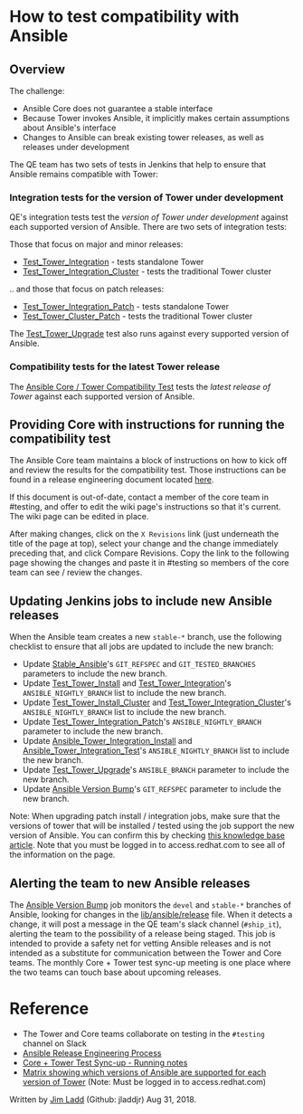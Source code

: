 # How to test compatibility with Ansible

## Overview

The challenge:

* Ansible Core does not guarantee a stable interface
* Because Tower invokes Ansible, it implicitly makes certain assumptions about Ansible's interface
* Changes to Ansible can break existing tower releases, as well as releases under development

The QE team has two sets of tests in Jenkins that help to ensure that Ansible remains compatible with Tower:

### Integration tests for the version of Tower under development

QE's integration tests test the _version of Tower under development_ against each supported version of Ansible. There are two sets of integration tests:

Those that focus on major and minor releases:

* [Test_Tower_Integration](http://jenkins.ansible.eng.rdu2.redhat.com/job/Test_Tower_Integration/) - tests standalone Tower
* [Test_Tower_Integration_Cluster](http://jenkins.ansible.eng.rdu2.redhat.com/view/Tower/job/Test_Tower_Integration_Cluster/) - tests the traditional Tower cluster

.. and those that focus on patch releases:

* [Test_Tower_Integration_Patch](http://jenkins.ansible.eng.rdu2.redhat.com/job/Test_Tower_Integration_Patch/) - tests standalone Tower
* [Test_Tower_Cluster_Patch](http://jenkins.ansible.eng.rdu2.redhat.com/view/Tower/job/Test_Tower_Integration_Cluster_Patch/) - tests the traditional Tower cluster

The [Test_Tower_Upgrade](http://jenkins.ansible.eng.rdu2.redhat.com/view/Tower/job/Test_Tower_Upgrade/) test also runs against every supported version of Ansible.

### Compatibility tests for the latest Tower release

The [Ansible Core / Tower Compatibility Test](http://jenkins.ansible.eng.rdu2.redhat.com/job/Ansible_Tower_Integration_Test/#) tests the _latest release of Tower_ against each supported version of Ansible.

## Providing Core with instructions for running the compatibility test

The Ansible Core team maintains a block of instructions on how to kick off and review the results for the compatibility test. Those instructions can be found in a release engineering document located [here](https://github.com/ansible/community/wiki/RelEng:-ReleaseProcess#release-procedure).

If this document is out-of-date, contact a member of the core team in #testing, and offer to edit the wiki page's instructions so that it's current. The wiki page can be edited in place.

After making changes, click on the `X Revisions` link (just underneath the title of the page at top), select your change and the change immediately preceding that, and click Compare Revisions. Copy the link to the following page showing the changes and paste it in #testing so members of the core team can see / review the changes.

## Updating Jenkins jobs to include new Ansible releases

When the Ansible team creates a new `stable-*` branch, use the following checklist to ensure that all jobs are updated to include the new branch:

* Update [Stable_Ansible](http://jenkins.ansible.eng.rdu2.redhat.com/job/Stable_Ansible/configure)'s `GIT_REFSPEC` and `GIT_TESTED_BRANCHES` parameters to include the new branch.
* Update [Test_Tower_Install](http://jenkins.ansible.eng.rdu2.redhat.com/job/Test_Tower_Install/configure) and [Test_Tower_Integration](http://jenkins.ansible.eng.rdu2.redhat.com/job/Test_Tower_Integration/configure)'s `ANSIBLE_NIGHTLY_BRANCH` list to include the new branch.
* Update [Test_Tower_Install_Cluster](http://jenkins.ansible.eng.rdu2.redhat.com/job/Test_Tower_Install_Cluster/configure) and [Test_Tower_Integration_Cluster](http://jenkins.ansible.eng.rdu2.redhat.com/job/Test_Tower_Integration_Cluster/configure)'s `ANSIBLE_NIGHTLY_BRANCH` list to include the new branch.
* Update [Test_Tower_Integration_Patch](http://jenkins.ansible.eng.rdu2.redhat.com/view/Tower/job/Test_Tower_Integration_Patch/configure)'s `ANSIBLE_NIGHTLY_BRANCH` parameter to include the new branch.
* Update [Ansible_Tower_Integration_Install](http://jenkins.ansible.eng.rdu2.redhat.com/job/Ansible_Tower_Integration_Install/configure) and [Ansible_Tower_Integration_Test](http://jenkins.ansible.eng.rdu2.redhat.com/job/Ansible_Tower_Integration_Test/configure)'s `ANSIBLE_NIGHTLY_BRANCH` list to include the new branch.
* Update [Test_Tower_Upgrade](http://jenkins.ansible.eng.rdu2.redhat.com/view/Tower/job/Test_Tower_Upgrade/configure)'s `ANSIBLE_BRANCH` parameter to include the new branch.
* Update [Ansible Version Bump](http://jenkins.ansible.eng.rdu2.redhat.com/job/Ansible%20Version%20Bump/configure)'s `GIT_REFSPEC` parameter to include the new branch.

Note: When upgrading patch install / integration jobs, make sure that the versions of tower that will be installed / tested using the job support the new version of Ansible. You can confirm this by checking [this knowledge base article](https://access.redhat.com/articles/3382771). Note that you must be logged in to access.redhat.com to see all of the information on the page.

## Alerting the team to new Ansible releases

The [Ansible Version Bump](http://jenkins.ansible.eng.rdu2.redhat.com/view/Tower/job/Ansible%20Version%20Bump/) job monitors the `devel` and `stable-*` branches of Ansible, looking for changes in the [lib/ansible/release](https://github.com/ansible/ansible/blob/devel/lib/ansible/release.py) file. When it detects a change, it will post a message in the QE team's slack channel (`#ship_it`), alerting the team to the possibility of a release being staged. This job is intended to provide a safety net for vetting Ansible releases and is not intended as a substitute for communication between the Tower and Core teams. The monthly Core + Tower test sync-up meeting is one place where the two teams can touch base about upcoming releases.

# Reference
* The Tower and Core teams collaborate on testing in the `#testing` channel on Slack
* [Ansible Release Engineering Process](https://github.com/ansible/community/wiki/RelEng)
* [Core + Tower Test Sync-up - Running notes](https://docs.google.com/document/d/15XyyMT-tfQJwFnUXQpcwWRVSZQRpMrUirwuOnVxkiw4/edit#)
* [Matrix showing which versions of Ansible are supported for each version of Tower](https://access.redhat.com/articles/3382771) (Note: Must be logged in to access.redhat.com)

Written by [Jim Ladd](mailto:jladd@redhat.com) (Github: jladdjr) Aug 31, 2018.
